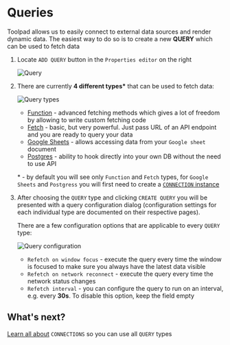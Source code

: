 # Queries

<p class="description">
    Toolpad allows us to easily connect to external data sources and render dynamic data. The easiest way to do so is to create a new <b>QUERY</b> which can be used to fetch data
</p>

1. Locate `ADD QUERY` button in the `Properties editor` on the right

   ![Query](/static/toolpad/query-1.png)

2. There are currently **4 different types\*** that can be used to fetch data:

   ![Query types](/static/toolpad/query-2.png)

   - [Function](/toolpad/connecting-to-data-sources/function/) - advanced fetching methods which gives a lot of freedom by allowing to write custom fetching code
   - [Fetch](/toolpad/connecting-to-data-sources/fetch/) - basic, but very powerful. Just pass URL of an API endpoint and you are ready to query your data
   - [Google Sheets](/toolpad/connecting-to-data-sources/google-sheets/) - allows accessing data from your `Google sheet` document
   - [Postgres](/toolpad/connecting-to-data-sources/postgres/) - ability to hook directly into your own DB without the need to use API

   \* - by default you will see only `Function` and `Fetch` types, for `Google Sheets` and `Postgress` you will first need to create a [`CONNECTION` instance](/toolpad/connecting-to-data-sources/connections/)

3. After choosing the `QUERY` type and clicking `CREATE QUERY` you will be presented with a query configuration dialog (configuration settings for each individual type are documented on their respective pages).

   There are a few configuration options that are applicable to every `QUERY` type:

   ![Query configuration](/static/toolpad/query-3.png)

   - `Refetch on window focus` - execute the query every time the window is focused to make sure you always have the latest data visible
   - `Refetch on network reconnect` - execute the query every time the network status changes
   - `Refetch interval` - you can configure the query to run on an interval, e.g. every **30s**. To disable this option, keep the field empty

## What's next?

[Learn all about](/toolpad/connecting-to-data-sources/connections/) `CONNECTIONS` so you can use all `QUERY` types

